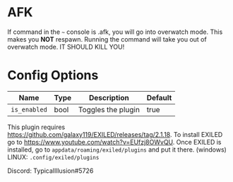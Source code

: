 # AFK
If command in the `~` console is .afk, you will go into overwatch mode.
This makes you __NOT__ respawn.
Running the command will take you out of overwatch mode.
IT SHOULD KILL YOU!
# Config Options
| Name | Type | Description | Default |
| --- | --- | --- | --- |
| `is_enabled` | bool | Toggles the plugin | true |

This plugin requires https://github.com/galaxy119/EXILED/releases/tag/2.1.18.
To install EXILED go to https://www.youtube.com/watch?v=EUfzj8OWvQU.
Once EXILED is installed, go to `appdata/roaming/exiled/plugins` and put it there. (windows)
LINUX: `.config/exiled/plugins`

Discord: TypicalIllusion#5726
